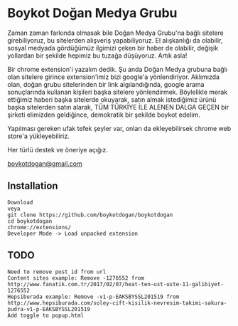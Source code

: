 
Boykot Doğan Medya Grubu
=======

Zaman zaman farkında olmasak bile Doğan Medya Grubu'na bağlı sitelere girebiliyoruz, bu sitelerden alışveriş yapabiliyoruz. El alışkanlığı da olabilir, sosyal medyada gördüğümüz ilgimizi çeken bir haber de olabilir, değişik yollardan bir şekilde hepimiz bu tuzağa düşüyoruz. Artık asla!

Bir chrome extension'i yazalım dedik. Şu anda Doğan Medya grubuna bağlı olan sitelere girince extension'imiz bizi google'a yönlendiriyor. Aklımızda olan, doğan grubu sitelerinden bir link algılandığında, google arama sonuçlarında kullanan kişileri başka sitelere yönlendirmek. Böylelikle merak ettiğimiz haberi başka sitelerde okuyarak, satın almak istediğimiz ürünü başka sitelerden satın alarak, TÜM TÜRKİYE İLE ALENEN DALGA GEÇEN bir şirketi elimizden geldiğince, demokratik bir şekilde boykot edelim.

Yapılması gereken ufak tefek şeyler var, onları da ekleyebilirsek chrome web store'a yükleyebiliriz.

Her türlü destek ve öneriye açığız.

boykotdogan@gmail.com

Installation
------------
	Download 
	veya
    git clone https://github.com/boykotdogan/boykotdogan
    cd boykotdogan
    chrome://extensions/
    Developer Mode -> Load unpacked extension 

TODO 
------------
	Need to remove post id from url 
	Content sites example: Remove -1276552 from http://www.fanatik.com.tr/2017/02/07/heat-ten-ust-uste-11-galibiyet-1276552
	Hepsiburada example: Remove -v1-p-EAKSBYSSL201519 from http://www.hepsiburada.com/soley-cift-kisilik-nevresim-takimi-sakura-pudra-v1-p-EAKSBYSSL201519
	Add toggle to popup.html
